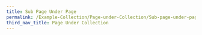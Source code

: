 ```yaml
---
title: Sub Page Under Page
permalink: /Example-Collection/Page-under-Collection/Sub-page-under-page
third_nav_title: Page Under Collection
---
```

